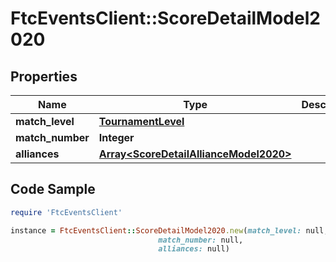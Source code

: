 # FtcEventsClient::ScoreDetailModel2020

## Properties

Name | Type | Description | Notes
------------ | ------------- | ------------- | -------------
**match_level** | [**TournamentLevel**](TournamentLevel.md) |  | [optional] 
**match_number** | **Integer** |  | [optional] 
**alliances** | [**Array&lt;ScoreDetailAllianceModel2020&gt;**](ScoreDetailAllianceModel2020.md) |  | [optional] 

## Code Sample

```ruby
require 'FtcEventsClient'

instance = FtcEventsClient::ScoreDetailModel2020.new(match_level: null,
                                 match_number: null,
                                 alliances: null)
```


